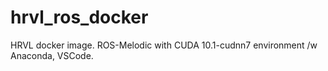 # hrvl_ros_docker
HRVL docker image. ROS-Melodic with CUDA 10.1-cudnn7 environment /w Anaconda, VSCode.
